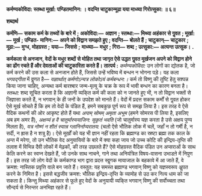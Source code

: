 **कर्मण्यकोविदा: स्तब्धा मूर्खा: पण्डितमानिन: ।** **वदन्ति चाटुकान्मूढा यया माध्व्या गिरोत्सुका: ॥ ६॥** 

**शब्दार्थ** 

**कर्मणि—** **सकाम कर्म के तथ्यों के बारे में** **; अकोविदा:—** **अज्ञान** **; स्तब्धा:—** **मिथ्या अहंकार से गॢवत** **; मूर्खा:—** **मूर्ख** **; पण्डित-** **मानिन:—** **अपने को विद्वान समझते हुए** **; वदन्ति—** **बोलते हैं** **; चाटुकान्—** **चाटुकार** **; मूढा:—** **मुग्ध, मोहग्रस्त** **; यया—** **जिससे** **;** **माध्व्या—** **मधुर** **; गिरा—** **शब्द** **; उत्सुका:—** **अत्यन्त उत्सुक।** **.** 

**कर्मकला से अनजान, वेदों के मधुर शब्दों से मोहित तथा जागृत ऐसे उद्धत गॢवत मूर्खजन** **अपने को विद्वान होने का ढोंग रचते हैं और देवताओं की चाटुकारिता करते हैं।** **तात्पर्य :** *कर्मण्यकोविदा:* उन लोगों का द्योतक है, जो कर्म करने की उस कला से अनजान होते हैं, जिससे उन्हें भविष्य में बन्धन न भोगना पड़े। यह कला *भगवद्गीता* में वॢणत है— *यज्ञार्थात्* *कर्मणोऽन्यत्र लोकोऽयं कर्मबन्धन:।* कर्म तो विष्णु की तुष्टि हेतु सश्पन्न किया जाना चाहिए, अन्यथा कर्म बारश्बार जन्म-मृत्यु के चक्र के रूप में भावी बन्धन का कारण बनता है। *स्तब्धा:* शब्द सूचित करता है कि अज्ञानी व्यकि्त कर्म की कला को न जानते हुए भी, न तो विद्वान भक्तों से जिज्ञासा करते हैं, न भगवान् के ही जनों के उपदेश को मानते हैं। वेदों में प्रदत्त सकाम कर्मों से गॢवत होकर ऐसे मूर्ख सोचते हैं कि हम तो वेदों के पंडित हैं, हमने सबकुछ पूर्ण रूप से समझ लिया है। इस तरह वे ऐसे वैदिक कथनों की ओर आकृष्ट होते हैं यथा *अपाम् सोमम् अमृता अभूम* (हमने सोमरस पी लिया है, इसलिए अब हम अमर हैं), *अक्षय्यं ह वै चातुर्मास्ययाजिन: सुकृतं भवति* (जो चातुर्मास्य यज्ञ करता है उसे अक्षय पुण्य मिलता है), *यत्र नोष्णं न शीतं स्यान्न ग्लानिर्नाप्यरातय:* (चलो ऐसे भौतिक लोक में चलें, जहाँ न तो गर्मी है, न सर्दी, न ह्रास है न शत्रु है)। ऐसे मूर्खों को यह भी ज्ञान नहीं रहता कि ब्रह्माण्ड का स्रष्टा ब्रह्मा तक काल के अन्त में मरेगा, तो उन भौतिक वेद अनुयायियों के बारे में क्या कहा जाय जो उच्च कोटि की इन्द्रिय-तृप्ति की तलाश में विभिन्न दैवी लोकों में मेढ़कों, की तरह उछलते हैं? ऐसे मोहग्रस्त वैदिक पंडित उन अप्सराओं के साथ केलि करने का स्वप्न देखते हैं, जो उनके साथ नाचने, गाने तथा अनियंत्रित विषय-वासना उभाडऩे में निपुण हैं। इस तरह जो लोग वेदों के कर्मकाण्ड भाग द्वारा प्रदत्त स्वॢगक मायाजाल के बहकावे में आ जाते हैं, वे क्रमश: नास्तिक प्रवृत्ति वाले बन जाते हैं। वस्तुत: यह समस्त ब्रह्माण्ड भगवान् विष्णु को यज्ञस्वरूप अॢपत करने के निमित्त है। इससे बद्धजीव क्रमश: भौतिक इन्द्रिय-तृप्ति के व्यामोह से उठ कर नित्य धाम को जा सकता है। किन्तु मिथ्या अहंकार से फूले हुए वेदों के अनुयायी व्यकि्त भगवान् विष्णु की सर्वोच्चता तथा सौन्दर्य से निरन्तर अनभिज्ञ रहते हैं।  